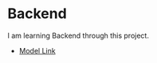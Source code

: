 # Backend
I am learning Backend through this project.
- [Model Link](https://app.eraser.io/workspace/YtPqZ1VogxGy1jzIDkzj)